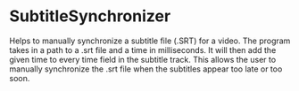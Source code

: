 # SubtitleSynchronizer
Helps to manually synchronize a subtitle file (.SRT) for a video.
The program takes in a path to a .srt file and a time in milliseconds. It will then add the given time to every time field in the subtitle track.
This allows the user to manually synchronize the .srt file when the subtitles appear too late or too soon.
